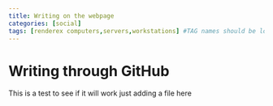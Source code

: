```yaml
---
title: Writing on the webpage
categories: [social]
tags: [renderex computers,servers,workstations] #TAG names should be lowercase
---
```


# Writing through GitHub

This is a test to see if it will work just adding a file here
